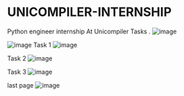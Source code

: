 # UNICOMPILER-INTERNSHIP
Python engineer internship At Unicompiler 
Tasks .
![image](https://user-images.githubusercontent.com/61576958/178976307-86582b76-e1c1-476b-9e6a-270aed29a9f4.png)

![image](https://user-images.githubusercontent.com/61576958/178976352-62d5b46d-f86d-4986-b3cd-41965e1e8913.png)
Task 1 
![image](https://user-images.githubusercontent.com/61576958/178976420-2ea7a654-f38c-4a1f-8788-6793ca85e832.png)

Task 2
![image](https://user-images.githubusercontent.com/61576958/178976476-316ca100-1313-40e8-8a0a-f2b7176dcdfe.png)

Task 3
![image](https://user-images.githubusercontent.com/61576958/178976521-4c89b77d-6f62-4e54-9fa8-4d7cea6691a0.png)

last page 
![image](https://user-images.githubusercontent.com/61576958/178976603-30fe41a5-73f8-462a-a654-9ce7dda7c6c9.png)
